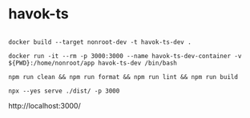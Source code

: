 # havok-ts

```shell

docker build --target nonroot-dev -t havok-ts-dev .

docker run -it --rm -p 3000:3000 --name havok-ts-dev-container -v ${PWD}:/home/nonroot/app havok-ts-dev /bin/bash

npm run clean && npm run format && npm run lint && npm run build

npx --yes serve ./dist/ -p 3000

```

http://localhost:3000/
